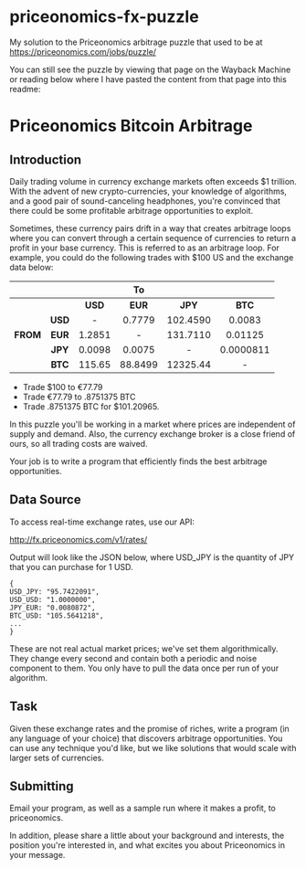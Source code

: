# priceonomics-fx-puzzle
My solution to the Priceonomics arbitrage puzzle that used to be at https://priceonomics.com/jobs/puzzle/

You can still see the puzzle by viewing that page on the Wayback Machine or reading below where I have pasted the content from that page into this readme:


Priceonomics Bitcoin Arbitrage
=======================================

Introduction
---------------------------------------

Daily trading volume in currency exchange markets often exceeds $1 trillion. With the advent of new crypto-currencies, your knowledge of algorithms, and a good pair of sound-canceling headphones, you're convinced that there could be some profitable arbitrage opportunities to exploit.

Sometimes, these currency pairs drift in a way that creates arbitrage loops where you can convert through a certain sequence of currencies to return a profit in your base currency. This is referred to as an arbitrage loop. For example, you could do the following trades with $100 US and the exchange data below:

|      |     |        |      To |           |           |
| :--: | :--:| :--:   |  :--:   |  :--:     |  :--:     |
|      |     |  **USD**   |   **EUR**   |   **JPY**     |   **BTC**     |
|      | **USD** |   -    | 0.7779  |  102.4590 | 0.0083    |
| **FROM** | **EUR** | 1.2851 |    -    |  131.7110 | 0.01125   |
|      | **JPY** | 0.0098 | 0.0075  |    -      | 0.0000811 |
|      | **BTC** | 115.65 | 88.8499 |  12325.44 |    -      |


  - Trade $100 to €77.79
  - Trade €77.79 to .8751375 BTC
  - Trade .8751375 BTC for $101.20965.


In this puzzle you'll be working in a market where prices are independent of supply and demand. Also, the currency exchange broker is a close friend of ours, so all trading costs are waived.

Your job is to write a program that efficiently finds the best arbitrage opportunities.



Data Source
---------------------------------------

To access real-time exchange rates, use our API:

http://fx.priceonomics.com/v1/rates/

Output will look like the JSON below, where USD_JPY is the quantity of JPY that you can purchase for 1 USD.

    {
    USD_JPY: "95.7422091",
    USD_USD: "1.0000000",
    JPY_EUR: "0.0080872",
    BTC_USD: "105.5641218",
    ...
    }

These are not real actual market prices; we've set them algorithmically. They change every second and contain both a periodic and noise component to them. You only have to pull the data once per run of your algorithm.


Task
---------------------------------------

Given these exchange rates and the promise of riches, write a program (in any language of your choice) that discovers arbitrage opportunities. You can use any technique you'd like, but we like solutions that would scale with larger sets of currencies.


Submitting
---------------------------------------

Email your program, as well as a sample run where it makes a profit, to priceonomics.

In addition, please share a little about your background and interests, the position you're interested in, and what excites you about Priceonomics in your message.
